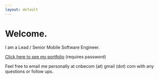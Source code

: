 ```yaml
---
layout: default
---
```


# Welcome.

I am a Lead / Senior Mobile Software Engineer.

[Click here to see my portfolio](./portfolio/index.html) (requires password)

Feel free to email me personally at cnbecom (at) gmail (dot) com with any questions or follow ups.